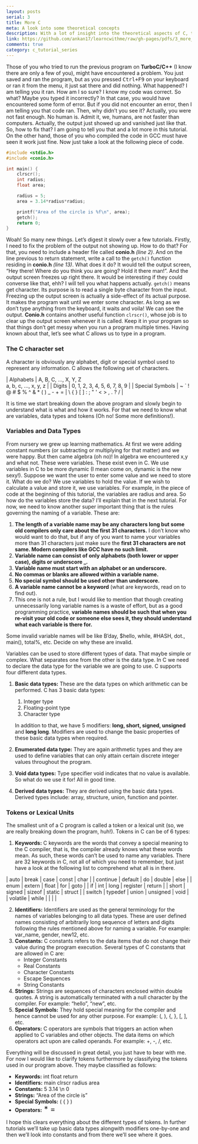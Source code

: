 ```yaml
---
layout: posts
serial: 3
title: More C
meta: A look into some theoretical concepts
description: With a lot of insight into the theoretical aspects of C, this tutorial explains many key topics including variables, data types and tokens.
link: https://github.com/ankan17/learncwithme/raw/gh-pages/pdfs/3_more_c.pdf
comments: true
category: c_tutorial_series
---
```


Those of you who tried to run the previous program on **TurboC/C++** (I know there are only a few of you), might have encountered a problem. You just saved and ran the program, but as you pressed <kbd>Ctrl+F9</kbd> on your keyboard or ran it from the menu, it just sat there and did nothing. What happened? I am telling you it ran. How am I so sure? I know my code was correct. So what? Maybe you typed it incorrectly? In that case, you would have encountered some form of error. But if you did not encounter an error, then I am telling you that code ran. Then, why didn’t you see it? Actually, you were not fast enough. No human is. Admit it, we, humans, are not faster than computers. Actually, the output just showed up and vanished just like that. So, how to fix that? I am going to tell you that and a lot more in this tutorial. On the other hand, those of you who compiled the code in GCC must have seen it work just fine. Now just take a look at the following piece of code.

```c
#include <stdio.h>
#include <conio.h>

int main() {
    clrscr();
    int radius;
    float area;

    radius = 5;
    area = 3.14*radius*radius;

    printf("Area of the circle is %f\n", area);
    getch();
    return 0;
}
```

Woah! So many new things. Let’s digest it slowly over a few tutorials. Firstly, I need to fix the problem of the output not showing up. How to do that? For that, you need to include a header file called **conio.h** *(line 2)*. And on the line previous to return statement, write a call to the `getch()` function residing in **conio.h** *(line 13)*. What does it do? It would tell the output screen, “Hey there! Where do you think you are going? Hold it there man!”. And the output screen freezes up right there. It would be interesting if they could converse like that, ehh? I will tell you what happens actually. `getch()` means get character. Its purpose is to read a single byte character from the input. Freezing up the output screen is actually a side-effect of its actual purpose. It makes the program wait until we enter some character. As long as we don’t type anything from the keyboard, it waits and voila! We can see the output. **Conio.h** contains another useful function `clrscr()`, whose job is to clear up the output screen whenever it is called. Keep it in your program so that things don’t get messy when you run a program multiple times. Having known about that, let’s see what C allows us to type in a program.


### The C character set

A character is obviously any alphabet, digit or special symbol used to represent any information. C allows the following set of characters.

| Alphabets       | A, B, C, ..., X, Y, Z <br> a, b, c, ..., x, y, z                 |
| Digits          | 0, 1, 2, 3, 4, 5, 6, 7, 8, 9                                     |
| Special Symbols | ~ ` ! @ # $ % ^ & * ( ) _ - + = \| \ { } [ ] : ; " ' < > , . ? / |

It is time we start breaking down the above program and slowly begin to understand what is what and how it works. For that we need to know what are variables, data types and tokens (Oh no! Some more definitions!).


### Variables and Data Types

From nursery we grew up learning mathematics. At first we were adding constant numbers (or subtracting or multiplying for that matter) and we were happy. But then came algebra (oh no)! In algebra we encountered x,y and what not. These were variables. These exist even in C. We use variables in C to be more dynamic (I mean come on, dynamic is the new sexy!). Suppose we want the user to enter some value and we need to store it. What do we do? We use variables to hold the value. If we wish to calculate a value and store it, we use variables. For example, in the piece of code at the beginning of this tutorial, the variables are radius and area. So how do the variables store the data? I’ll explain that in the next tutorial. For now, we need to know another super important thing that is the rules governing the naming of a variable. These are:

1. **The length of a variable name may be any characters long but some old compilers only care about the first 31 characters.** I don’t know who would want to do that, but if any of you want to name your variables more than 31 characters just make sure the **first 31 characters are not same. Modern compilers like GCC have no such limit.**
2. **Variable name can consist of only alphabets (both lower or upper case), digits or underscore _.**
3. **Variable name must start with an alphabet or an underscore.**
4. **No commas or blanks are allowed within a variable name.**
5. **No special symbol should be used other than underscore.**
6. **A variable name cannot be a keyword** (what are keywords, read on to find out).
7. This one is not a rule, but I would like to mention that though creating unnecessarily long variable names is a waste of effort, but as a good programming practice, **variable names should be such that when you re-visit your old code or someone else sees it, they should understand what each variable is there for.**

Some invalid variable names will be like B’day, $hello, while, #HASH, dot., main(), total%, etc. Decide on why these are invalid.

Variables can be used to store different types of data. That maybe simple or complex. What separates one from the other is the data type. In C we need to declare the data type for the variable we are going to use. C supports four different data types.
1. **Basic data types:** These are the data types on which arithmetic can be performed. C has 3 basic data types:
    1. Integer type
    2. Floating-point type
    3. Character type

    In addition to that, we have 5 modifiers: **long, short, signed, unsigned** and **long long**. Modifiers are used to change the basic properties of these basic data types when required.
2. **Enumerated data type:** They are again arithmetic types and they are used to define variables that can only attain certain discrete integer values throughout the program.
3. **Void data types:** Type specifier void indicates that no value is available. So what do we use it for! All in good time.
4. **Derived data types:** They are derived using the basic data types. Derived types include: array, structure, union, function and pointer.


### Tokens or Lexical Units

The smallest unit of a C program is called a token or a lexical unit (so, we are really breaking down the program, huh!). Tokens in C can be of 6 types:
1. **Keywords:** C keywords are the words that convey a special meaning to the C compiler, that is, the compiler already knows what these words mean. As such, these words can’t be used to name any variables. There are 32 keywords in C, not all of which you need to remember, but just have a look at the following list to comprehend what all is in there.

| auto     | break   | case   | const    | char   |
| continue | default | do     | double   | else   |
| enum     | extern  | float  | for      | goto   |
| if       | int     | long   | register | return |
| short    | signed  | sizeof | static   | struct |
| switch   | typedef | union  | unsigned | void   |
| volatile | while   |        |          |        |

2. **Identifiers:** Identifiers are used as the general terminology for the names of variables belonging to all data types. These are user defined names consisting of arbitrarily long sequence of letters and digits following the rules mentioned above for naming a variable. For example: var_name, gender, new12, etc.
3. **Constants:** C constants refers to the data items that do not change their value during the program execution. Several types of C constants that are allowed in C are:
    + Integer Constants
    + Real Constants
    + Character Constants
    + Escape Sequences
    + String Constants
4. **Strings:** Strings are sequences of characters enclosed within double quotes. A string is automatically terminated with a null character by the compiler. For example: “hello”, “new”, etc.
5. **Special Symbols:** They hold special meaning for the compiler and hence cannot be used for any other purpose. For example: (, ), {, }, [, ], etc.
6. **Operators:** C operators are symbols that triggers an action when applied to C variables and other objects. The data items on which operators act upon are called operands. For example: +, -, /, etc.

Everything will be discussed in great detail, you just have to bear with me. For now I would like to clarify tokens furthermore by classifying the tokens used in our program above. They maybe classified as follows:

+ **Keywords:** int float return  
+ **Identifiers:** main clrscr radius area  
+ **Constants:** 5 3.14 \n 0  
+ **Strings:** “Area of the circle is”  
+ **Special Symbols:** ( { } )  
+ **Operators:**<span style="font-size: 1.5em; line-height: 1.2em;"> * = </span>

I hope this clears everything about the different types of tokens. In further tutorials we’ll take up basic data types alongwith modifiers one-by-one and then we’ll look into constants and from there we’ll see where it goes.
